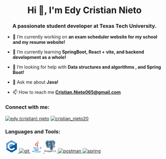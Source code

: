 <h1 align="center">Hi 👋, I'm Edy Cristian Nieto</h1>
<h3 align="center">A passionate student developer at Texas Tech University.</h3>

- 🔭 I’m currently working on **an exam scheduler website for my school and my resume website!**

- 🌱 I’m currently learning **SpringBoot, React + vite, and backend development as a whole!**

- 🤝 I’m looking for help with **Data structures and algorithms , and Spring Boot!**

- 💬 Ask me about **Java!**

- 📫 How to reach me **Cristian.Nieto065@gmail.com**

<h3 align="left">Connect with me:</h3>
<p align="left">
<a href="https://linkedin.com/in/edy (cristian) nieto" target="blank"><img align="center" src="https://raw.githubusercontent.com/rahuldkjain/github-profile-readme-generator/master/src/images/icons/Social/linked-in-alt.svg" alt="edy (cristian) nieto" height="30" width="40" /></a>
<a href="https://instagram.com/cristian_nieto20" target="blank"><img align="center" src="https://raw.githubusercontent.com/rahuldkjain/github-profile-readme-generator/master/src/images/icons/Social/instagram.svg" alt="cristian_nieto20" height="30" width="40" /></a>
</p>

<h3 align="left">Languages and Tools:</h3>
<p align="left"> <a href="https://www.cprogramming.com/" target="_blank" rel="noreferrer"> <img src="https://raw.githubusercontent.com/devicons/devicon/master/icons/c/c-original.svg" alt="c" width="40" height="40"/> </a> <a href="https://git-scm.com/" target="_blank" rel="noreferrer"> <img src="https://www.vectorlogo.zone/logos/git-scm/git-scm-icon.svg" alt="git" width="40" height="40"/> </a> <a href="https://www.java.com" target="_blank" rel="noreferrer"> <img src="https://raw.githubusercontent.com/devicons/devicon/master/icons/java/java-original.svg" alt="java" width="40" height="40"/> </a> <a href="https://www.postgresql.org" target="_blank" rel="noreferrer"> <img src="https://raw.githubusercontent.com/devicons/devicon/master/icons/postgresql/postgresql-original-wordmark.svg" alt="postgresql" width="40" height="40"/> </a> <a href="https://postman.com" target="_blank" rel="noreferrer"> <img src="https://www.vectorlogo.zone/logos/getpostman/getpostman-icon.svg" alt="postman" width="40" height="40"/> </a> <a href="https://spring.io/" target="_blank" rel="noreferrer"> <img src="https://www.vectorlogo.zone/logos/springio/springio-icon.svg" alt="spring" width="40" height="40"/> </a> </p>
